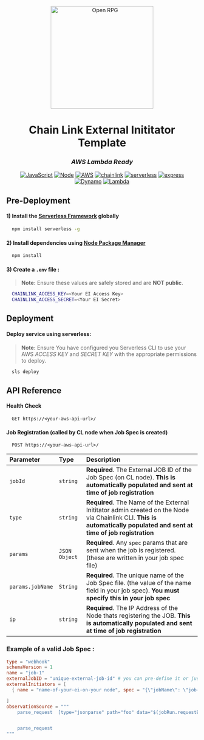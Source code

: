 <p align="center">
    <a href="/#" title="OpenRPG">
        <img  height=270px src="https://cryptologos.cc/logos/chainlink-link-logo.png?v=021" alt="Open RPG">
    </a>
</p>

<div align="center">

# Chain Link External Inititator Template
### *AWS Lambda Ready*


[![JavaScript](https://img.shields.io/badge/JavaScript-ES9-%23FFFF00)](https://img.shields.io/badge/JavaScript-ES9-%23FFFF00)    [![Node](https://img.shields.io/badge/NodeJS-v14.0.1-brightgreen)](https://img.shields.io/badge/NodeJS-v14.x.x-brightgreen) 
 [![AWS](https://img.shields.io/badge/AWS-Cloud%20provider-orange)](https://img.shields.io/badge/AWS-Cloud%20provider-orange) [![chainlink](https://img.shields.io/badge/Chain%20Link-v1.0.1-%23375BD2)](https://img.shields.io/badge/Chain%20Link-v1.0.1-%23375BD2)
[![serverless](https://img.shields.io/badge/Serverless-v3.1.1-red)](https://img.shields.io/badge/Serverless-v3.1.1-red) [![express](https://img.shields.io/badge/Express-%5E4.17.2-green)](https://img.shields.io/badge/Express-%5E4.17.2-green)
[![Dynamo](https://img.shields.io/badge/DynamoDB-Database-blue)](https://img.shields.io/badge/DynamoDB-Database-blue) [![Lambda](https://img.shields.io/badge/Lambda-service-%20%09%23a26c2f)](https://img.shields.io/badge/Lambda-service-%20%09%23a26c2f)
</div>


## Pre-Deployment
#### 1) Install the [Serverless Framework](https://www.serverless.com/)  globally

```bash
  npm install serverless -g 
```

#### 2) Install dependencies using [Node Package Manager](https://www.npmjs.com/)

```bash
  npm install 
```
#### 3) Create a ```.env``` file : 
> **Note:** Ensure these values are safely stored and are **NOT public**.
```bash
  CHAINLINK_ACCESS_KEY=<Your EI Access Key>
  CHAINLINK_ACCESS_SECRET=<Your EI Secret>
```
## Deployment

####  Deploy service using serverless: 
> **Note:** Ensure You have configured you Serverless CLI to use your AWS *ACCESS KEY* and *SECRET KEY* with the appropriate permissions to deploy.
```bash
  sls deploy
```

##


## API Reference

#### Health Check

```http
  GET https://<your-aws-api-url>/
```
#### Job Registration (called by CL node when Job Spec is created)

```http
  POST https://<your-aws-api-url>/
```

| Parameter | Type     | Description                       |
| :-------- | :------- | :-------------------------------- |
| `jobId`      | `string` | **Required**. The External JOB ID of the Job Spec (on CL node). **This is automatically populated and sent at time of job registration** |
| `type`       | `string` | **Required**. The Name of the External Inititator admin created on the Node via Chainlink CLI. **This is automatically populated and sent at time of job registration**  |
| `params`     | `JSON Object` | **Required**. Any `spec` params that are sent when the job is registered. (these are written in your job spec file)  |
| `params.jobName`     | `String` | **Required**. The unique name of the Job Spec file. (the value of the name field in your job spec). **You must specify this in your job spec** |
| `ip`     | `string` | **Required**. The IP Address of the Node thats registering the JOB. **This is automatically populated and sent at time of job registration**    |


### Example of a valid Job Spec :

```toml
type = "webhook"
schemaVersion = 1
name = "job-1"
externalJobID = "unique-external-job-id" # you can pre-define it or just have the node auto generate one for you at creation by removing the attribute from your job spec
externalInitiators = [
  { name = "name-of-your-ei-on-your node", spec = "{\"jobName\": \"job-1\"}" }

]
observationSource = """
    parse_request  [type="jsonparse" path="foo" data="$(jobRun.requestBody)"]


    parse_request 
"""
```


